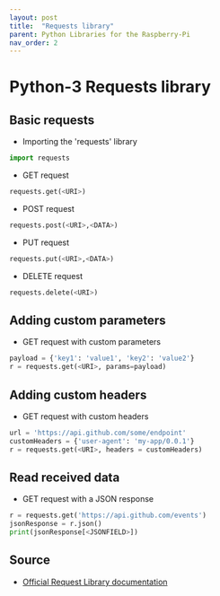 ```yaml
---
layout: post
title:  "Requests library"
parent: Python Libraries for the Raspberry-Pi
nav_order: 2
---
```

# Python-3 Requests library

## Basic requests
- Importing the 'requests' library

```py
import requests
```

- GET request

```py
requests.get(<URI>)
```

- POST request

```py
requests.post(<URI>,<DATA>)
```

- PUT request

```py
requests.put(<URI>,<DATA>)
```

- DELETE request

```py
requests.delete(<URI>)
```

## Adding custom parameters
- GET request with custom parameters

```py
payload = {'key1': 'value1', 'key2': 'value2'}
r = requests.get(<URI>, params=payload)
```

## Adding custom headers
- GET request with custom headers

```py
url = 'https://api.github.com/some/endpoint'
customHeaders = {'user-agent': 'my-app/0.0.1'}
r = requests.get(<URI>, headers = customHeaders)
```

## Read received data
- GET request with a JSON response

```py
r = requests.get('https://api.github.com/events')
jsonResponse = r.json()
print(jsonResponse[<JSONFIELD>])
```

## Source
- [Official Request Library documentation](https://requests.readthedocs.io/en/latest/user/quickstart/#make-a-request)
